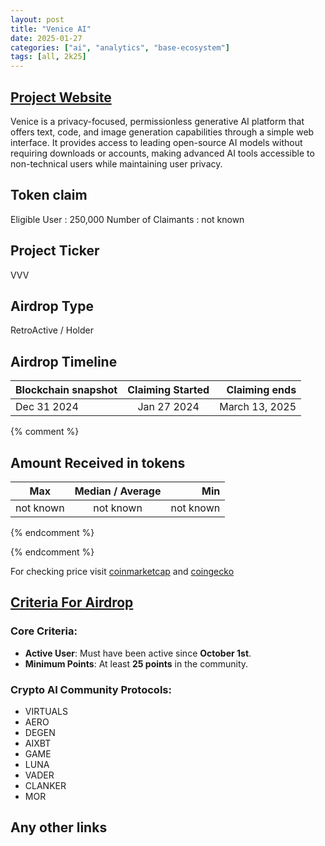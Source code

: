 ```yaml
---
layout: post
title: "Venice AI"
date: 2025-01-27
categories: ["ai", "analytics", "base-ecosystem"]
tags: [all, 2k25]
---
```


## [Project Website](https://venice.ai/)

Venice is a privacy-focused, permissionless generative AI platform that offers text, code, and image generation capabilities through a simple web interface. It provides access to leading open-source AI models without requiring downloads or accounts, making advanced AI tools accessible to non-technical users while maintaining user privacy.

## Token claim

Eligible User : 250,000
Number of Claimants : not known

## Project Ticker

VVV

## Airdrop Type

RetroActive / Holder

## Airdrop Timeline

| Blockchain snapshot | Claiming Started |  Claiming ends |
| ------------------- | :--------------: | -------------: |
| Dec 31 2024         |   Jan 27 2024    | March 13, 2025 |

{% comment %}

## Amount Received in tokens

| Max       | Median / Average |       Min |
| --------- | :--------------: | --------: |
| not known |    not known     | not known |

{% endcomment %}

{% endcomment %}

For checking price visit [coinmarketcap](https://coinmarketcap.com/currencies/venice-token) and [coingecko](https://www.coingecko.com/en/coins/venice-token)

## [Criteria For Airdrop](https://venice.ai/blog/introducing-the-venice-token-vvv)

### Core Criteria:

- **Active User**: Must have been active since **October 1st**.
- **Minimum Points**: At least **25 points** in the community.

### Crypto AI Community Protocols:
- VIRTUALS
- AERO
- DEGEN
- AIXBT
- GAME
- LUNA
- VADER
- CLANKER
- MOR

## Any other links
